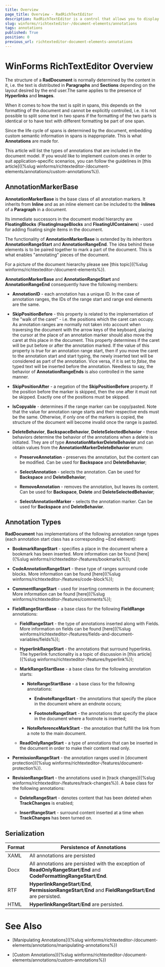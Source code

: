 ```yaml
---
title: Overview
page_title: Overview - RadRichTextEditor
description: RadRichTextEditor is a control that allows you to display and edit rich text content including sections, paragraphs, spans, italic text, bold text, inline images, tables etc.
slug: winforms/richtexteditor-/document-elements/annotations
tags: annotations
published: True
position: 0
previous_url: richtexteditor-document-elements-annotations
---
```


# WinForms RichTextEditor Overview

The structure of a **RadDocument** is normally determined by the content in it, i.e. the text is distributed in **Paragraphs** and **Sections** depending on the layout desired by the end user.The same applies to the presence of **Hyperlinks** and **Images**.
      
When it comes to how the text is split in spans, this depends on the formatting of the document and cannot be explicitly controlled, i.e. it is not possible to split some text in two spans if the formatting of the two parts is identical or to have text with different formatting be part of one span.      

Since the life cycle of spans is determined by the document, embedding custom semantic information in spans is inappropriate. This is what **Annotations** are made for.
      
This article will list the types of annotations that are included in the document model. If you would like to implement custom ones in order to suit application-specific scenarios, you can follow the guidelines in
[this article]({%slug winforms/richtexteditor-/document-elements/annotations/custom-annotations%}).      

## AnnotationMarkerBase

__AnnotationMarkerBase__ is the base class of all annotation markers. It inherits from **Inline** and as an inline element can be included to the **Inlines** of a **Paragraph** in a document.
        
Its immediate successors in the document model hierarchy are **FloatingBlocks** (**FloatingImageBlocks** and **FloatingUIContainers**) - used for adding floating single items in the document.
        
The functionality of **AnnotationMarkerBase** is extended by its inheritors __AnnotationRangeStart__ and   __AnnotationRangeEnd__. The idea behind these elements is to be paired together to mark a part of the document. This is what enables "annotating" pieces of the document.        

For a picture of the document hierarchy please see [this topic]({%slug winforms/richtexteditor-/document-elements%}).
        
__AnnotationMarkerBase__ and __AnnotationRangeStart__ and __AnnotationRangeEnd__ consequently have the following members:       

* __AnnotationID__ - each annotation has a unique ID. In the case of annotation ranges, the IDs of the range start and range end elements are the same.            

* __SkipPositionBefore__ - this property is related to the implementation of the "walk of the caret" - i.e. the positions which the caret can occupy. As annotation ranges are normally not taken into account when traversing the document with the arrow keys of the keyboard, placing the  cursor at the place of an annotation marker should also move the caret at this place in the document. This property determines if the caret will be put before or after the annotation marked. If the value of this property is *true* for an annotation range start, then if you move the caret to the annotation start and start typing, the newly inserted text will be considered as part of the annotation. Vice versa, if it is set to *false*, the typed text will be inserted before the annotation. Needless to say, the behavior of **AnnotationRangeEnds** is also controlled in the same manner.            

* __SkipPositionAfter__ - a negation of the **SkipPositionBefore** property. If the position before the marker is skipped, then the one after it must not be skipped. Exactly one of the positions must be skipped.            

* __IsCopyable__ - determines if the range marker can be copy/pasted. Note that the value for annotation range starts and their respective ends must be the same. Otherwise, if only one of the markers is copied, the structure of the document will become invalid once the range is pasted.            

* __DeleteBehavior__, __BackspaceBehavior__, __DeleteSelectedBehavior__ - these behaviors determine the behavior of the annotations when a delete is initiated. They are of type __AnnotationMarkerDeleteBehavior__ and can obtain values from the **AnnotationMarkerDeleteBehavior** enum:
            
	* __PreserveAnnotation__ - preserves the annotation, but the content can be modified. Can be used for **Backspace** and **DeleteBehavior**;
                
	* __SelectAnnotation__ - selects the annotation. Can be used for **Backspace** and **DeleteBehavior**;
                
	* __RemoveAnnotation__ - removes the annotation, but leaves its content. Can be used for **Backspace**, **Delete** and **DeleteSelectedBehavior**;
                
	* __SelectAnnotationMarker__ - selects the annotation marker. Can be used for **Backspace** and **DeleteBehavior**.                

## Annotation Types

**RadDocument** has implementations of the following annotation range types (each annotation start class has a corresponding ~End element):

* __BookmarkRangeStart__ - specifies a place in the document where a bookmark has been inserted. More information can be found [here]({%slug winforms/richtexteditor-/features/bookmarks%});
           
* __CodeAnnotationRangeStart__ - these type of ranges surround code blocks. More information can be found [here]({%slug winforms/richtexteditor-/features/code-block%});
            
* __CommentRangeStart__ - used for inserting comments in the document;  More information can be found [here]({%slug winforms/richtexteditor-/features/comments%});
            
* __FieldRangeStartBase__ - a base class for the following **FieldRange** annotations:          

	* __FieldRangeStart__ - the type of annotations inserted along with Fields. More information on fields can be found [here]({%slug winforms/richtexteditor-/features/fields-and-document-variables/fields%});
                
	* __HyperlinkRangeStart__ - the annotations that surround hyperlinks. The hyperlink functionality is a topic of discussion in [this article]({%slug winforms/richtexteditor-/features/hyperlink%});
                
	* __MarkRangeStartBase__ - a base class for the following annotation starts:
                

		* __NoteRangeStartBase__ - a base class for the following annotations:
                    

			* __EndnoteRangeStart__ - the annotations that specify the place in the document where an endnote occurs;
                        

			* __FootnoteRangeStart__ - the annotations that specify the place in the document where a footnote is inserted;
                        

		* __NoteReferenceMarkStart__ - the annotation that fulfill the link from a note to the main document.
                    

	* __ReadOnlyRangeStart__ - a type of annotations that can be inserted in the document in order to make their content read only.
                
* __PermissionRangeStart__ - the annotation ranges used in [document protection]({%slug winforms/richtexteditor-/features/document-protection%}).
            
* __RevisionRangeStart__ - the annotations used in [track changes]({%slug winforms/richtexteditor-/features/track-changes%}). A base class for the following annotations:
            
	* __DeleteRangeStart__ - denotes content that has been deleted when **TrackChanges** is enabled;
                
	* __InsertRangeStart__ - surround content inserted at a time when **TrackChanges** has been turned on.
                
## Serialization

| Format | Persistence of Annotations |
| ------ | ------ |
|XAML|All annotations are persisted|
|Docx|All annotations are persisted with the exception of **ReadOnlyRangeStart**/**End** and **CodeFormattingRangeStart**/**End**.|
|RTF|**HyperlinkRangeStart**/**End**, **PermissionRangeStart**/**End** and **FieldRangeStart**/**End** are persisted.|
|HTML|**HyperlinkRangeStart**/**End** are persisted.|

# See Also

 * [Manipulating Annotations]({%slug winforms/richtexteditor-/document-elements/annotations/manipulating-annotations%})

 * [Custom Annotations]({%slug winforms/richtexteditor-/document-elements/annotations/custom-annotations%})
